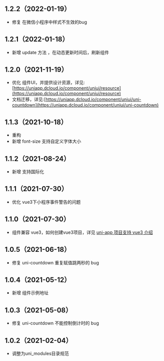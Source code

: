 ## 1.2.2（2022-01-19）

- 修复 在微信小程序中样式不生效的bug

## 1.2.1（2022-01-18）

- 新增 update 方法 ，在动态更新时间后，刷新组件

## 1.2.0（2021-11-19）

- 优化 组件UI，并提供设计资源，详见:[https://uniapp.dcloud.io/component/uniui/resource](https://uniapp.dcloud.io/component/uniui/resource)
- 文档迁移，详见:[https://uniapp.dcloud.io/component/uniui/uni-countdown](https://uniapp.dcloud.io/component/uniui/uni-countdown)

## 1.1.3（2021-10-18）

- 重构
- 新增 font-size 支持自定义字体大小

## 1.1.2（2021-08-24）

- 新增 支持国际化

## 1.1.1（2021-07-30）

- 优化 vue3下小程序事件警告的问题

## 1.1.0（2021-07-30）

- 组件兼容 vue3，如何创建vue3项目，详见 [uni-app 项目支持 vue3 介绍](https://ask.dcloud.net.cn/article/37834)

## 1.0.5（2021-06-18）

- 修复 uni-countdown 重复赋值跳两秒的 bug

## 1.0.4（2021-05-12）

- 新增 组件示例地址

## 1.0.3（2021-05-08）

- 修复 uni-countdown 不能控制倒计时的 bug

## 1.0.2（2021-02-04）

- 调整为uni_modules目录规范
